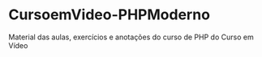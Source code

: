 # CursoemVideo-PHPModerno
 Material das aulas, exercícios e anotações do curso de PHP do Curso em Vídeo
